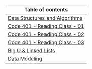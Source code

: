 Table of  contents                                                                                                      | 
-----------------------------------------------------------------------------------------------------------------------|
[Data Structures and Algorithms](./DataStructuresAlgo.md)|
[Code 401 - Reading Class - 01](./class01a.md) |
[Code 401 - Reading Class - 02](./class01b.md) |
[Code 401 - Reading Class - 03](./class03.md) |
[Big O & Linked Lists](./linked-list.md) |
[Data Modeling](./Modeling.md) |


